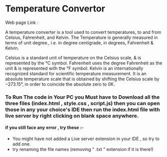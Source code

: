 # Temperature Convertor 

Web page Link : 

A temperature converter is a tool used to convert temperatures, to and from Celsius, Fahrenheit, and Kelvin. The Temperature is generally measured in terms of unit degree., i.e. in degree centigrade, in degrees, Fahrenheit & Kelvin.
 
 Celsius is a standard unit of temperature on the Celsius scale, & is represented by the °C symbol.
 Fahrenheit uses the degree Fahrenheit as the unit & is represented with the °F symbol.
 Kelvin is an internationally recognized standard for scientific temperature measurement. It is an absolute temperature scale that is obtained by shifting the Celsius     scale by −273.15°, in order to coincide the absolute zero to 0K.

 ### To Run The code in Your PC you Must have to Download all the three files (index.html , style.css , script.js) then you can open those in any your choice's IDE then      run the index.html file with live server by right clicking on blank space anywhere.
 
 #### if you still face any error , try these :-
 - You might have not added a Live server extension in your IDE , so try to add one.
 - try renaming the file names (removing " .txt " extension if it is there!)
   
